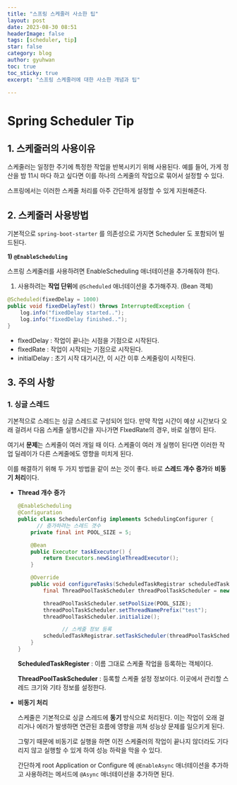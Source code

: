 ```yaml
---
title: "스프링 스케줄러 사소한 팁"
layout: post
date: 2023-08-30 08:51
headerImage: false
tags: [scheduler, tip]
star: false
category: blog
author: gyuhwan
toc: true
toc_sticky: true
excerpt: "스프링 스케줄러에 대한 사소한 개념과 팁"

---
```


# Spring Scheduler Tip

## 1. 스케줄러의 사용이유

스케줄러는 일정한 주기에 특정한 작업을 반복시키기 위해 사용된다. 예를 들어, 가게 정산을 밤 11시 마다 하고 싶다면 이를 하나의 스케줄의 작업으로 묶어서 설정할 수 있다.

스프링에서는 이러한 스케줄 처리를 아주 간단하게 설정할 수 있게 지원해준다.

## 2. 스케줄러 사용방법

기본적으로 `spring-boot-starter` 를 의존성으로 가지면 Scheduler 도 포함되어 빌드된다.

**1) `@EnableScheduling`**

스프링 스케줄러를 사용하려면 EnableScheduling 애너테이션을 추가해줘야 한다.

1. 사용하려는 **작업 단위**에 `@Scheduled` 애너테이션을 추가해주자. (Bean 객체)

```java
@Scheduled(fixedDelay = 1000)
public void fixedDelayTest() throws InterruptedException {
    log.info("fixedDelay started..");
    log.info("fixedDelay finished..");
}
```

- flxedDelay : 작업이 끝나는 시점을 기점으로 시작된다.
- flxedRate : 작업이 시작되는 기점으로 시작된다.
- initialDelay : 초기 시작 대기시간, 이 시간 이후 스케줄링이 시작된다.

## 3. 주의 사항

### 1. 싱글 스레드

기본적으로 스레드는 싱글 스레드로 구성되어 있다. 만약 작업 시간이 예상 시간보다 오래 걸려서 다음 스케줄 실행시간을 지나가면 FlxedRate의 경우, 바로 실행이 된다.

여기서 **문제**는 스케줄이 여러 개일 때 이다. 스케줄이 여러 개 실행이 된다면 이러한 작업 딜레이가 다른 스케줄에도 영향을 미치게 된다.

이를 해결하기 위해 두 가지 방법을 같이 쓰는 것이 좋다. 바로 **스레드 개수 증가**와 **비동기 처리**이다.

- **Thread 개수 증가**

  ```java
  @EnableScheduling
  @Configuration
  public class SchedulerConfig implements SchedulingConfigurer {
  		// 증가하려는 스레드 갯수
      private final int POOL_SIZE = 5;
  
      @Bean
      public Executor taskExecutor() {
          return Executors.newSingleThreadExecutor();
      }
  
      @Override
      public void configureTasks(ScheduledTaskRegistrar scheduledTaskRegistrar) {
          final ThreadPoolTaskScheduler threadPoolTaskScheduler = new ThreadPoolTaskScheduler();
  
          threadPoolTaskScheduler.setPoolSize(POOL_SIZE);
          threadPoolTaskScheduler.setThreadNamePrefix("test");
          threadPoolTaskScheduler.initialize();
  
  				// 스케줄 정보 등록
          scheduledTaskRegistrar.setTaskScheduler(threadPoolTaskScheduler);
      }
  }
  ```

  **ScheduledTaskRegister** : 이름 그대로 스케줄 작업을 등록하는 객체이다.

  **ThreadPoolTaskScheduler** : 등록할 스케줄 설정 정보이다. 이곳에서 관리할 스레드 크기와 기타 정보를 설정한다.

- **비동기 처리**

  스케줄은 기본적으로 싱글 스레드에 **동기** 방식으로 처리된다. 이는 작업이 오래 걸리거나 에러가 발생하면 연관된 흐름에 영향을 끼쳐 성능상 문제를 일으키게 된다.

  그렇기 때문에 비동기로 실행을 하면 이전 스케줄러의 작업이 끝나지 않더라도 기다리지 않고 실행할 수 있게 하여 성능 하락을 막을 수 있다.

  간단하게 root Application or Configure 에 `@EnableAsync` 애너테이션을 추가하고 사용하려는 메서드에 `@Async` 애너테이션을 추가하면 된다.